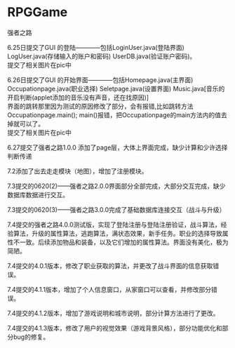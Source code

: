 # RPGGame
强者之路

6.25日提交了GUI 的登陆————包括LoginUser.java(登陆界面)  LogUser.java(存储输入的账户和密码)  UserDB.java(验证账户密码)。  
提交了相关图片在pic中

6.26日提交了GUI 的开始界面————包括Homepage.java(主界面)  Occupationpage.java(职业选择)  Seletpage.java(设置界面)  Music.java[音乐的开启判断(applet添加的音乐没有声音，还在找原因)]  
界面的跳转那里因为测试的原因修改了部分，会有报错,比如跳转方法Occupationpage.main();  main()报错，把Occupationpage的main方法内的值去掉就可以了。  
提交了相关图片在pic中

6.27提交了强者之路1.0.0 添加了page层，大体上界面完成，缺少计算和少许选择判断传递

7.2添加了出去走走模块（地图），增加了注册模块。

7.3提交的0620(2)——强者之路2.0.0界面部分全部完成，大部分交互完成，缺少数据库数据进行交互。

7.3提交的0620(3)——强者之路3.0.0完成了基础数据库连接交互（战斗与升级）

7.4提交的强者之路4.0.0测试版，实现了登陆注册与登陆注册验证，战斗算法，经验算法，升级的属性算法，逃跑算法，满状态效果，新手任务。职业的选择导致属性不一致。后续添加物品和装备，以及它们增加的属性算法。界面没有美化，极为简陋。

7.4提交的4.0.1版本，修改了职业获取的算法，并更改了战斗界面的信息获取错误。

7.4提交的4.1.1版本，增加了个人信息窗口，从家窗口可以查看，并修改部分错误。

7.4提交的4.1.2版本，增加了游戏说明和城市说明，部分计算方法进行了更改。

7.4提交的4.1.3版本，修改了用户的视觉效果（游戏背景风格），部分功能优化和部分bug的修复。
